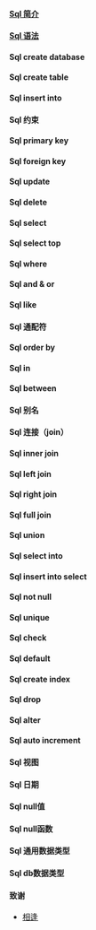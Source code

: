 #### [Sql 简介](notes/SQL-introduction.md)
#### [Sql 语法](notes/SQL-databaseSyntax.md)
#### Sql create database
#### Sql create table
#### Sql insert into
#### Sql 约束
#### Sql primary key
#### Sql foreign key
#### Sql update
#### Sql delete
#### Sql select
#### Sql select top
#### Sql where
#### Sql and & or
#### Sql like
#### Sql 通配符
#### Sql order by
#### Sql in
#### Sql between
#### Sql 别名
#### Sql 连接（join）
#### Sql inner join
#### Sql left join
#### Sql right join
#### Sql full join
#### Sql union
#### Sql select into
#### Sql insert into select
#### Sql not null
#### Sql unique
#### Sql check
#### Sql default
#### Sql create index
#### Sql drop
#### Sql alter
#### Sql auto increment
#### Sql 视图
#### Sql 日期
#### Sql null值
#### Sql null函数
#### Sql 通用数据类型
#### Sql db数据类型



#### 致谢
- [相逢](http://www.xiangjunhong.com)

